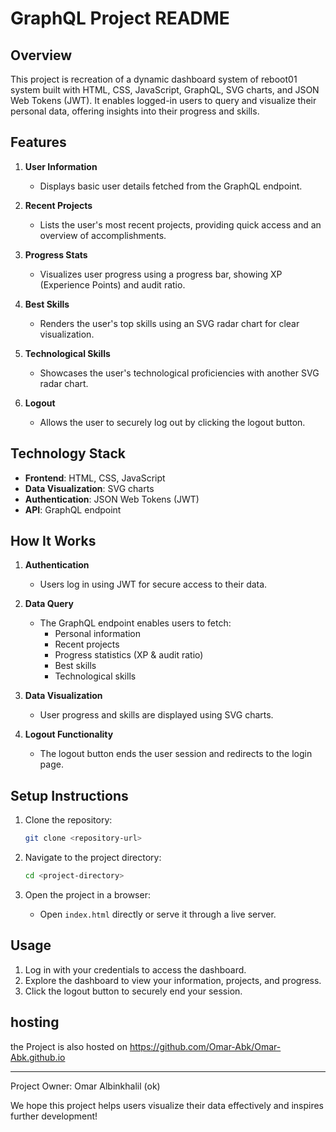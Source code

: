 # GraphQL Project README

## Overview
This project is recreation of a dynamic dashboard system of reboot01 system built with HTML, CSS, JavaScript, GraphQL, SVG charts, and JSON Web Tokens (JWT). It enables logged-in users to query and visualize their personal data, offering insights into their progress and skills.

## Features

1. **User Information**
   - Displays basic user details fetched from the GraphQL endpoint.

2. **Recent Projects**
   - Lists the user's most recent projects, providing quick access and an overview of accomplishments.

3. **Progress Stats**
   - Visualizes user progress using a progress bar, showing XP (Experience Points) and audit ratio.

4. **Best Skills**
   - Renders the user's top skills using an SVG radar chart for clear visualization.

5. **Technological Skills**
   - Showcases the user's technological proficiencies with another SVG radar chart.

6. **Logout**
   - Allows the user to securely log out by clicking the logout button.

## Technology Stack
- **Frontend**: HTML, CSS, JavaScript
- **Data Visualization**: SVG charts
- **Authentication**: JSON Web Tokens (JWT)
- **API**: GraphQL endpoint

## How It Works
1. **Authentication**
   - Users log in using JWT for secure access to their data.

2. **Data Query**
   - The GraphQL endpoint enables users to fetch:
     - Personal information
     - Recent projects
     - Progress statistics (XP & audit ratio)
     - Best skills
     - Technological skills

3. **Data Visualization**
   - User progress and skills are displayed using SVG charts.

4. **Logout Functionality**
   - The logout button ends the user session and redirects to the login page.

## Setup Instructions
1. Clone the repository:
   ```bash
   git clone <repository-url>
   ```

2. Navigate to the project directory:
   ```bash
   cd <project-directory>
   ```

3. Open the project in a browser:
   - Open `index.html` directly or serve it through a live server.

## Usage
1. Log in with your credentials to access the dashboard.
2. Explore the dashboard to view your information, projects, and progress.
3. Click the logout button to securely end your session.

## hosting
the Project is also hosted on
https://github.com/Omar-Abk/Omar-Abk.github.io

---
Project Owner:
Omar Albinkhalil (ok)

We hope this project helps users visualize their data effectively and inspires further development!


